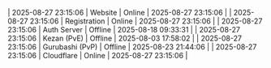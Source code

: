 | 2025-08-27 23:15:06 | Website | Online | 2025-08-27 23:15:06 |
| 2025-08-27 23:15:06 | Registration | Online | 2025-08-27 23:15:06 |
| 2025-08-27 23:15:06 | Auth Server | Offline | 2025-08-18 09:33:31 |
| 2025-08-27 23:15:06 | Kezan (PvE) | Offline | 2025-08-03 17:58:02 |
| 2025-08-27 23:15:06 | Gurubashi (PvP) | Offline | 2025-08-23 21:44:06 |
| 2025-08-27 23:15:06 | Cloudflare | Online | 2025-08-27 23:15:06 |
